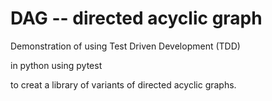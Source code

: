 # DAG -- directed acyclic graph

Demonstration of using Test Driven Development (TDD) 

in python using pytest 

to creat a library of variants of directed acyclic graphs.

